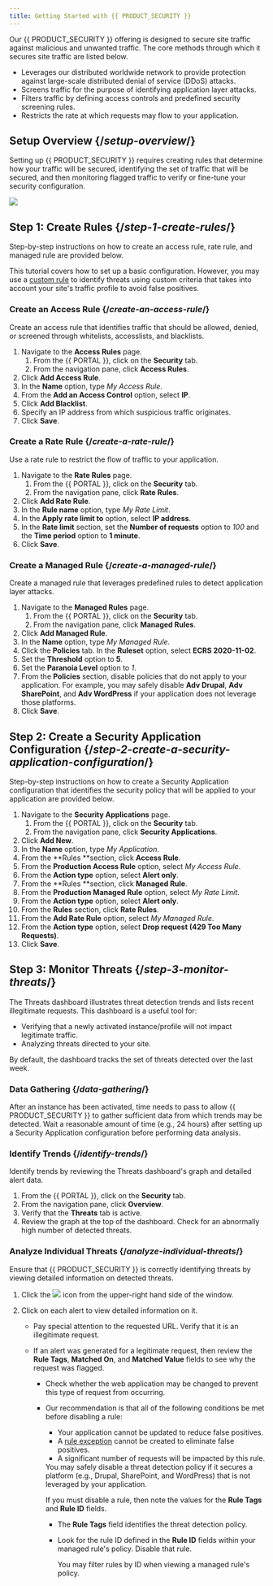 ```yaml
---
title: Getting Started with {{ PRODUCT_SECURITY }}
---
```


Our {{ PRODUCT_SECURITY }} offering is
designed to secure site traffic against malicious and unwanted traffic.
The core methods through which it secures site traffic are listed below.

-   Leverages our distributed worldwide network to provide protection
    against large-scale distributed denial of service (DDoS) attacks.
-   Screens traffic for the purpose of identifying application layer
    attacks.
-   Filters traffic by defining access controls and predefined security
    screening rules.
-   Restricts the rate at which requests may flow to your application.

## Setup Overview {/*setup-overview*/}

Setting up {{ PRODUCT_SECURITY }} requires creating rules that determine how your traffic will be secured, identifying the set of traffic that will be secured, and then monitoring flagged traffic to verify or fine-tune your security configuration.

![](/images/app_security/setup_overview.png)

## Step 1: Create Rules  {/*step-1-create-rules*/}

Step-by-step instructions on how to create an access rule, rate rule,
and managed rule are provided below.

<Callout type="tip">

  This tutorial covers how to set up a basic configuration. However, you may use a [custom rule](custom_rules) to identify
  threats using custom criteria that takes into account your site's
  traffic profile to avoid false positives.

</Callout>

### Create an Access Rule {/*create-an-access-rule*/}

Create an access rule that identifies traffic that should be allowed,
denied, or screened through whitelists, accesslists, and blacklists.

1.  Navigate to the **Access Rules** page.
    1.  From the {{ PORTAL }}, click on the **Security** tab.
    2.  From the navigation pane, click **Access Rules**.
2.  Click **Add Access Rule**.
3.  In the **Name** option, type *My Access Rule*.
4.  From the **Add an Access Control** option, select **IP**.
5.  Click **Add Blacklist**.
6.  Specify an IP address from which suspicious traffic originates.
7.  Click **Save**.

### Create a Rate Rule {/*create-a-rate-rule*/}

Use a rate rule to restrict the flow of traffic to your application.

1.  Navigate to the **Rate Rules** page.
    1.  From the {{ PORTAL }}, click on the **Security** tab.
    2.  From the navigation pane, click **Rate Rules**.
2.  Click **Add Rate Rule**.
3.  In the **Rule name** option, type *My Rate Limit*.
4.  In the **Apply rate limit to** option, select **IP
address**.
5.  In the **Rate limit** section, set the **Number of
requests** option to *100* and the **Time
period** option to **1 minute**.
6.  Click **Save**.

### Create a Managed Rule {/*create-a-managed-rule*/}

Create a managed rule that leverages predefined rules to detect
application layer attacks.

1.  Navigate to the **Managed Rules** page.
    1.  From the {{ PORTAL }}, click on the **Security** tab.
    2.  From the navigation pane, click **Managed Rules**.
2.  Click **Add Managed Rule**.
3.  In the **Name** option, type *My Managed Rule*.
4.  Click the **Policies** tab. In the **Ruleset** option,
select **ECRS 2020-11-02**.
5.  Set the **Threshold** option to **5**.
6.  Set the **Paranoia Level** option to *1*.
7.  From the **Policies** section, disable policies that do not apply
to your application. For example, you may safely disable **Adv
Drupal**, **Adv SharePoint**, and **Adv
WordPress** if your application does not leverage those
platforms.
8.  Click **Save**.

## Step 2: Create a Security Application Configuration  {/*step-2-create-a-security-application-configuration*/}

Step-by-step instructions on how to create a Security Application
configuration that identifies the security policy that will be
applied to your application are provided below.

1.  Navigate to the **Security Applications** page.
    1.  From the {{ PORTAL }}, click on the **Security** tab.
    2.  From the navigation pane, click **Security Applications**.
2.  Click **Add New**.
3.  In the **Name** option, type *My Application*.
4.  From the **Rules **section, click **Access Rule**.
5.  From the **Production Access Rule** option, select *My Access
Rule*.
6.  From the **Action type** option, select **Alert only**.
7.  From the **Rules **section, click **Managed Rule**.
8.  From the **Production Managed Rule** option, select *My Rate
Limit*.
9.  From the **Action type** option, select **Alert only**.
10. From the **Rules** section, click **Rate Rules**.
11. From the **Add Rate Rule** option, select *My Managed
Rule*.
12. From the **Action type** option, select **Drop request (429 Too
Many Requests)**.
13. Click **Save**.

## Step 3: Monitor Threats {/*step-3-monitor-threats*/}

The Threats dashboard illustrates threat detection trends and lists
recent illegitimate requests. This dashboard is a useful tool for:

-   Verifying that a newly activated instance/profile will not impact
    legitimate traffic.
-   Analyzing threats directed to your site.

By default, the dashboard tracks the set of threats detected over the
last week.

### Data Gathering {/*data-gathering*/}

After an instance has been activated, time needs to pass to allow {{ PRODUCT_SECURITY }} to
gather sufficient data from which trends may be detected. Wait a reasonable amount of time (e.g., 24 hours) after setting up a
Security Application configuration before performing data analysis. 

### Identify Trends {/*identify-trends*/}

Identify trends by reviewing the Threats dashboard's graph and detailed alert data.

1.  From the {{ PORTAL }}, click on the **Security** tab.
2.  From the navigation pane, click **Overview**.
3.  Verify that the **Threats** tab is active.
4.  Review the graph at the top of the dashboard. Check for an abnormally high number of detected threats.

### Analyze Individual Threats {/*analyze-individual-threats*/}

Ensure that {{ PRODUCT_SECURITY }} is correctly identifying threats by viewing detailed information on detected threats.

1.  Click the ![](/images/icons/event_log.png) icon from the upper-right hand side of the window.
2.  Click on each alert to view detailed information on it.

    -   Pay special attention to the requested URL. Verify that it is an illegitimate request.
    -   If an alert was generated for a legitimate request, then review the **Rule Tags**, **Matched On**, and **Matched Value** fields to see why the request was flagged.

        -   Check whether the web application may be changed to prevent this type of request from occurring.
        -   Our recommendation is that all of the following conditions be met before disabling a rule:

            -   Your application cannot be updated to reduce false positives.
            -   A [rule exception](managed_rules#rule-exceptions) cannot be created to eliminate false positives.
            -   A significant number of requests will be impacted by this rule.

            <Callout type="info">
              You may safely disable a threat detection policy if it secures a
              platform (e.g., Drupal, SharePoint, and WordPress) that is not
              leveraged by your application.
            </Callout>

            If you must disable a rule, then note the values for the **Rule
            Tags** and **Rule ID** fields.

            -   The **Rule Tags** field identifies the threat detection
                policy.
            -   Look for the rule ID defined in the **Rule ID** fields
                within your managed rule's policy. Disable that rule.

                <Callout type="tip">
                  You may filter rules by ID when viewing a managed rule's
                  policy.
                </Callout>
